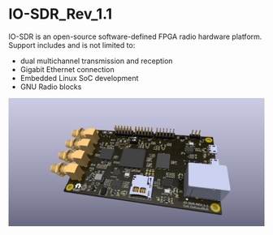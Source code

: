 # IO-SDR_Rev_1.1
 
IO-SDR is an open-source software-defined FPGA radio hardware platform. Support includes and is not limited to:

- dual multichannel transmission and reception
- Gigabit Ethernet connection
- Embedded Linux SoC development
- GNU Radio blocks

![Render](Images/Render.png)
